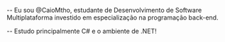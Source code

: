 -- Eu sou @CaioMtho, estudante de Desenvolvimento de Software Multiplataforma investido em especialização na programação back-end.

-- Estudo principalmente C# e o ambiente de .NET!
<!---
CaioMtho/CaioMtho is a ✨ special ✨ repository because its `README.md` (this file) appears on your GitHub profile.
You can click the Preview link to take a look at your changes.
--->
